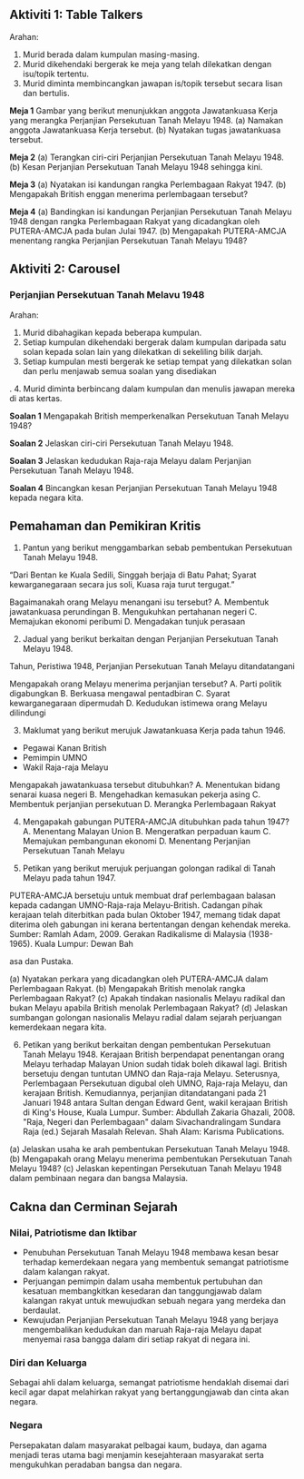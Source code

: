 ## Aktiviti 1: Table Talkers

Arahan:
1. Murid berada dalam kumpulan masing-masing.
2. Murid dikehendaki bergerak ke meja yang telah dilekatkan dengan isu/topik tertentu.
3. Murid diminta membincangkan jawapan is/topik tersebut secara lisan dan bertulis.

**Meja 1**
Gambar yang berikut menunjukkan anggota Jawatankuasa Kerja yang merangka Perjanjian Persekutuan Tanah Melayu 1948.
(a) Namakan anggota Jawatankuasa Kerja tersebut.
(b) Nyatakan tugas jawatankuasa tersebut.

**Meja 2**
(a) Terangkan ciri-ciri Perjanjian Persekutuan Tanah Melayu 1948.
(b) Kesan Perjanjian Persekutuan Tanah Melayu 1948 sehingga kini.

**Meja 3**
(a) Nyatakan isi kandungan rangka Perlembagaan Rakyat 1947.
(b) Mengapakah British enggan menerima perlembagaan tersebut?

**Meja 4**
(a) Bandingkan isi kandungan Perjanjian Persekutuan Tanah Melayu 1948 dengan rangka Perlembagaan Rakyat yang dicadangkan oleh PUTERA-AMCJA pada bulan Julai 1947.
(b) Mengapakah PUTERA-AMCJA menentang rangka Perjanjian Persekutuan Tanah Melayu 1948?

## Aktiviti 2: Carousel

### Perjanjian Persekutuan Tanah Melavu 1948

Arahan:
1. Murid dibahagikan kepada beberapa kumpulan.
2. Setiap kumpulan dikehendaki bergerak dalam kumpulan daripada satu solan kepada solan lain yang dilekatkan di sekeliling bilik darjah.
3. Setiap kumpulan mesti bergerak ke setiap tempat yang dilekatkan solan dan perlu menjawab semua soalan yang disediakan

.
4. Murid diminta berbincang dalam kumpulan dan menulis jawapan mereka di atas kertas.

**Soalan 1**
Mengapakah British memperkenalkan Persekutuan Tanah Melayu 1948?

**Soalan 2**
Jelaskan ciri-ciri Persekutuan Tanah Melayu 1948.

**Soalan 3**
Jelaskan kedudukan Raja-raja Melayu dalam Perjanjian Persekutuan Tanah Melayu 1948.

**Soalan 4**
Bincangkan kesan Perjanjian Persekutuan Tanah Melayu 1948 kepada negara kita.

## Pemahaman dan Pemikiran Kritis

1. Pantun yang berikut menggambarkan sebab pembentukan Persekutuan Tanah Melayu 1948.

“Dari Bentan ke Kuala Sedili,
Singgah berjaja di Batu Pahat;
Syarat kewarganegaraan secara jus soli,
Kuasa raja turut tergugat.”

Bagaimanakah orang Melayu menangani isu tersebut?
A. Membentuk jawatankuasa perundingan
B. Mengukuhkan pertahanan negeri
C. Memajukan ekonomi peribumi
D. Mengadakan tunjuk perasaan

2. Jadual yang berikut berkaitan dengan Perjanjian Persekutuan Tanah Melayu 1948.

Tahun, Peristiwa
1948, Perjanjian Persekutuan Tanah Melayu ditandatangani

Mengapakah orang Melayu menerima perjanjian tersebut?
A. Parti politik digabungkan
B. Berkuasa mengawal pentadbiran
C. Syarat kewarganegaraan dipermudah
D. Kedudukan istimewa orang Melayu dilindungi

3. Maklumat yang berikut merujuk Jawatankuasa Kerja pada tahun 1946.
- Pegawai Kanan British
- Pemimpin UMNO
- Wakil Raja-raja Melayu

Mengapakah jawatankuasa tersebut ditubuhkan?
A. Menentukan bidang senarai kuasa negeri
B. Mengehadkan kemasukan pekerja asing
C. Membentuk perjanjian persekutuan
D. Merangka Perlembagaan Rakyat

4. Mengapakah gabungan PUTERA-AMCJA ditubuhkan pada tahun 1947?
A. Menentang Malayan Union
B. Mengeratkan perpaduan kaum
C. Memajukan pembangunan ekonomi
D. Menentang Perjanjian Persekutuan Tanah Melayu

5. Petikan yang berikut merujuk perjuangan golongan radikal di Tanah Melayu pada tahun 1947.

PUTERA-AMCJA bersetuju untuk membuat draf perlembagaan balasan kepada cadangan UMNO-Raja-raja Melayu-British. Cadangan pihak kerajaan telah diterbitkan pada bulan Oktober 1947, memang tidak dapat diterima oleh gabungan ini kerana bertentangan dengan kehendak mereka.
Sumber: Ramlah Adam, 2009. Gerakan Radikalisme di Malaysia (1938-1965). Kuala Lumpur: Dewan Bah

asa dan Pustaka.

(a) Nyatakan perkara yang dicadangkan oleh PUTERA-AMCJA dalam Perlembagaan Rakyat.
(b) Mengapakah British menolak rangka Perlembagaan Rakyat?
(c) Apakah tindakan nasionalis Melayu radikal dan bukan Melayu apabila British menolak Perlembagaan Rakyat?
(d) Jelaskan sumbangan golongan nasionalis Melayu radial dalam sejarah perjuangan kemerdekaan negara kita.

6. Petikan yang berikut berkaitan dengan pembentukan Persekutuan Tanah Melayu 1948.
Kerajaan British berpendapat penentangan orang Melayu terhadap Malayan Union sudah tidak boleh dikawal lagi. British bersetuju dengan tuntutan UMNO dan Raja-raja Melayu. Seterusnya, Perlembagaan Persekutuan digubal oleh UMNO, Raja-raja Melayu, dan kerajaan British. Kemudiannya, perjanjian ditandatangani pada 21 Januari 1948 antara Sultan dengan Edward Gent, wakil kerajaan British di King's House, Kuala Lumpur.
Sumber: Abdullah Zakaria Ghazali, 2008. "Raja, Negeri dan Perlembagaan" dalam Sivachandralingam Sundara Raja (ed.) Sejarah Masalah Relevan. Shah Alam: Karisma Publications.

(a) Jelaskan usaha ke arah pembentukan Persekutuan Tanah Melayu 1948.
(b) Mengapakah orang Melayu menerima pembentukan Persekutuan Tanah Melayu 1948?
(c) Jelaskan kepentingan Persekutuan Tanah Melayu 1948 dalam pembinaan negara dan bangsa Malaysia.

## Cakna dan Cerminan Sejarah

### Nilai, Patriotisme dan Iktibar
- Penubuhan Persekutuan Tanah Melayu 1948 membawa kesan besar terhadap kemerdekaan negara yang membentuk semangat patriotisme dalam kalangan rakyat.
- Perjuangan pemimpin dalam usaha membentuk pertubuhan dan kesatuan membangkitkan kesedaran dan tanggungjawab dalam kalangan rakyat untuk mewujudkan sebuah negara yang merdeka dan berdaulat.
- Kewujudan Perjanjian Persekutuan Tanah Melayu 1948 yang berjaya mengembalikan kedudukan dan maruah Raja-raja Melayu dapat menyemai rasa bangga dalam diri setiap rakyat di negara ini.

### Diri dan Keluarga
Sebagai ahli dalam keluarga, semangat patriotisme hendaklah disemai dari kecil agar dapat melahirkan rakyat yang bertanggungjawab dan cinta akan negara.

### Negara
Persepakatan dalam masyarakat pelbagai kaum, budaya, dan agama menjadi teras utama bagi menjamin kesejahteraan masyarakat serta mengukuhkan peradaban bangsa dan negara.
